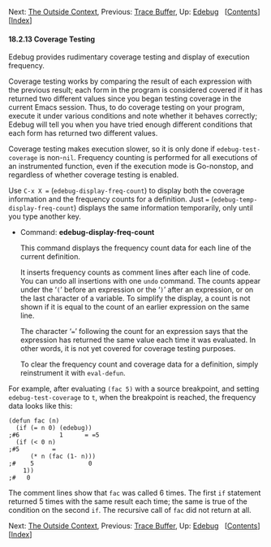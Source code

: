 <!-- This is the GNU Emacs Lisp Reference Manual
corresponding to Emacs version 27.2.

Copyright (C) 1990-1996, 1998-2021 Free Software Foundation,
Inc.

Permission is granted to copy, distribute and/or modify this document
under the terms of the GNU Free Documentation License, Version 1.3 or
any later version published by the Free Software Foundation; with the
Invariant Sections being "GNU General Public License," with the
Front-Cover Texts being "A GNU Manual," and with the Back-Cover
Texts as in (a) below.  A copy of the license is included in the
section entitled "GNU Free Documentation License."

(a) The FSF's Back-Cover Text is: "You have the freedom to copy and
modify this GNU manual.  Buying copies from the FSF supports it in
developing GNU and promoting software freedom." -->

<!-- Created by GNU Texinfo 6.7, http://www.gnu.org/software/texinfo/ -->

Next: [The Outside Context](The-Outside-Context.html), Previous: [Trace Buffer](Trace-Buffer.html), Up: [Edebug](Edebug.html)   \[[Contents](index.html#SEC_Contents "Table of contents")]\[[Index](Index.html "Index")]

#### 18.2.13 Coverage Testing

Edebug provides rudimentary coverage testing and display of execution frequency.

Coverage testing works by comparing the result of each expression with the previous result; each form in the program is considered covered if it has returned two different values since you began testing coverage in the current Emacs session. Thus, to do coverage testing on your program, execute it under various conditions and note whether it behaves correctly; Edebug will tell you when you have tried enough different conditions that each form has returned two different values.

Coverage testing makes execution slower, so it is only done if `edebug-test-coverage` is non-`nil`. Frequency counting is performed for all executions of an instrumented function, even if the execution mode is Go-nonstop, and regardless of whether coverage testing is enabled.

Use `C-x X =` (`edebug-display-freq-count`) to display both the coverage information and the frequency counts for a definition. Just `=` (`edebug-temp-display-freq-count`) displays the same information temporarily, only until you type another key.

*   Command: **edebug-display-freq-count**

    This command displays the frequency count data for each line of the current definition.

    It inserts frequency counts as comment lines after each line of code. You can undo all insertions with one `undo` command. The counts appear under the ‘`(`’ before an expression or the ‘`)`’ after an expression, or on the last character of a variable. To simplify the display, a count is not shown if it is equal to the count of an earlier expression on the same line.

    The character ‘`=`’ following the count for an expression says that the expression has returned the same value each time it was evaluated. In other words, it is not yet covered for coverage testing purposes.

    To clear the frequency count and coverage data for a definition, simply reinstrument it with `eval-defun`.

For example, after evaluating `(fac 5)` with a source breakpoint, and setting `edebug-test-coverage` to `t`, when the breakpoint is reached, the frequency data looks like this:

    (defun fac (n)
      (if (= n 0) (edebug))
    ;#6           1      = =5
      (if (< 0 n)
    ;#5         =
          (* n (fac (1- n)))
    ;#    5               0
        1))
    ;#   0

The comment lines show that `fac` was called 6 times. The first `if` statement returned 5 times with the same result each time; the same is true of the condition on the second `if`. The recursive call of `fac` did not return at all.

Next: [The Outside Context](The-Outside-Context.html), Previous: [Trace Buffer](Trace-Buffer.html), Up: [Edebug](Edebug.html)   \[[Contents](index.html#SEC_Contents "Table of contents")]\[[Index](Index.html "Index")]
